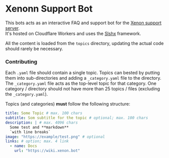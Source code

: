 # Xenonn Support Bot

This bots acts as an interactive FAQ and support bot for the [Xenon support server](https://xenon.bot/support).  
It's hosted on Cloudflare Workers and uses the [Slshx](https://github.com/mrbbot/slshx) framework.

All the content is loaded from the `topics` directory, updating the actual code should rarely be necessary.

### Contributing

Each `.yaml` file should contain a single topic. Topics can bested by putting them into sub-directories and adding a `_category.yaml` file to the directory. The `_category.yaml` file acts as the top-level topic for that category.
One category / directory should not have more than 25 topics / files (excluding the `_category.yaml`).

Topics (and categories) **must** follow the following structure:

```yaml
title: Some Topic # max. 100 chars
subtitle: Som subtitle for the topic # optional; max. 100 chars
description: | # max. 4096 chars
  Some test and **markdown**
  `with line breaks`
image: "https://example/test.png" # optional
links: # option; max. 4 link
  - name: Docs
    url: "https://wiki.xenon.bot"
```
